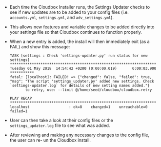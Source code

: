 
- Each time the Cloudbox Installer runs, the Settings Updater checks to see if new updates are to be added to your config files (i.e. `accounts.yml`, `settings.yml`, and `adv_settings.yml`). 

- This allows new features and variable changes to be added directly into your settings file so that Cloudbox continues to function properly.

- When a new entry is added, the install will then immediately exit (as a FAIL) and show this message:


      TASK [settings : Check 'settings-updater.py' run status for new settings] **********************************************************************************************************************************************************
      Tuesday 01 May 2018  14:54:42 +0200 (0:00:00.019)       0:00:03.900 ***********
      fatal: [localhost]: FAILED! => {"changed": false, "failed": true, "msg": "The script 'settings_updater.py' added new settings. Check `settings-updater.log` for details of new setting names added."}
             to retry, use: --limit @/home/seed/cloudbox/cloudbox.retry

      PLAY RECAP *************************************************************************************************************************************************************************************************************************
      localhost                  : ok=8    changed=1    unreachable=0    failed=1



- User can then take a look at their config files or the `settings_updater.log` file to see what was added.

- After reviewing and making any necessary changes to the config file, the user can re- un the Cloudbox install.


